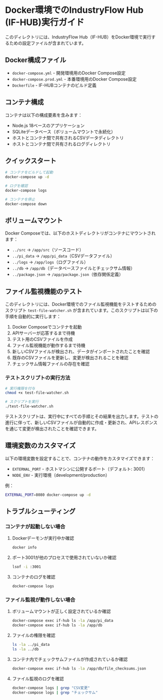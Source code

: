 # Docker環境でのIndustryFlow Hub (IF-HUB)実行ガイド

このディレクトリには、IndustryFlow Hub（IF-HUB）をDocker環境で実行するための設定ファイルが含まれています。

## Docker構成ファイル

- `docker-compose.yml` - 開発環境用のDocker Compose設定
- `docker-compose.prod.yml` - 本番環境用のDocker Compose設定
- `Dockerfile` - IF-HUBコンテナのビルド定義

## コンテナ構成

コンテナは以下の構成要素を含みます：

- Node.js 18ベースのアプリケーション
- SQLiteデータベース（ボリュームマウントで永続化）
- ホストとコンテナ間で共有されるCSVデータディレクトリ
- ホストとコンテナ間で共有されるログディレクトリ

## クイックスタート

```bash
# コンテナをビルドして起動
docker-compose up -d

# ログを確認
docker-compose logs

# コンテナを停止
docker-compose down
```

## ボリュームマウント

Docker Composeでは、以下のホストディレクトリがコンテナにマウントされます：

- `../src` → `/app/src`（ソースコード）
- `../pi_data` → `/app/pi_data`（CSVデータファイル）
- `../logs` → `/app/logs`（ログファイル）
- `../db` → `/app/db`（データベースファイルとチェックサム情報）
- `../package.json` → `/app/package.json`（依存関係定義）

## ファイル監視機能のテスト

このディレクトリには、Docker環境でのファイル監視機能をテストするためのスクリプト `test-file-watcher.sh` が含まれています。このスクリプトは以下の手順を自動的に実行します：

1. Docker Composeでコンテナを起動
2. APIサーバーが応答するまで待機
3. テスト用のCSVファイルを作成
4. ファイル監視機能が動作するまで待機
5. 新しいCSVファイルが検出され、データがインポートされたことを確認
6. 既存のCSVファイルを更新し、変更が検出されることを確認
7. チェックサム情報ファイルの存在を確認

### テストスクリプトの実行方法

```bash
# 実行権限を付与
chmod +x test-file-watcher.sh

# スクリプトを実行
./test-file-watcher.sh
```

テストスクリプトは、実行中にすべての手順とその結果を出力します。テストの進行に伴って、新しいCSVファイルが自動的に作成・更新され、APIレスポンスを通じて変更が検出されたことを確認できます。

## 環境変数のカスタマイズ

以下の環境変数を設定することで、コンテナの動作をカスタマイズできます：

- `EXTERNAL_PORT` - ホストマシンに公開するポート（デフォルト: 3001）
- `NODE_ENV` - 実行環境（development/production）

例：
```bash
EXTERNAL_PORT=8080 docker-compose up -d
```

## トラブルシューティング

### コンテナが起動しない場合

1. Dockerデーモンが実行中か確認
   ```bash
   docker info
   ```

2. ポート3001が他のプロセスで使用されていないか確認
   ```bash
   lsof -i :3001
   ```

3. コンテナのログを確認
   ```bash
   docker-compose logs
   ```

### ファイル監視が動作しない場合

1. ボリュームマウントが正しく設定されているか確認
   ```bash
   docker-compose exec if-hub ls -la /app/pi_data
   docker-compose exec if-hub ls -la /app/db
   ```

2. ファイルの権限を確認
   ```bash
   ls -la ../pi_data
   ls -la ../db
   ```

3. コンテナ内でチェックサムファイルが作成されているか確認
   ```bash
   docker-compose exec if-hub ls -la /app/db/file_checksums.json
   ```

4. ファイル監視のログを確認
   ```bash
   docker-compose logs | grep "CSV変更"
   docker-compose logs | grep "チェックサム"
